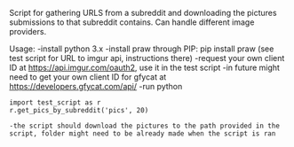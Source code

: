 Script for gathering URLS from a subreddit and downloading the pictures submissions to that subreddit contains. Can handle different image providers.

Usage:
	-install python 3.x
	-install praw through PIP: pip install praw (see test script for URL to imgur api, instructions there)
	-request your own client ID at https://api.imgur.com/oauth2, use it in the test script
	-in future might need to get your own client ID for gfycat at https://developers.gfycat.com/api/
	-run python
	
	import test_script as r
	r.get_pics_by_subreddit('pics', 20)
	
	-the script should download the pictures to the path provided in the script, folder might need to be already made when the script is ran
	
	